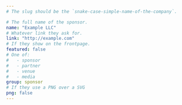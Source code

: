 ```yaml
---
# The slug should be the `snake-case-simple-name-of-the-company`.

# The full name of the sponsor.
name: "Example LLC"
# Whatever link they ask for.
link: "http://example.com"
# If they show on the frontpage.
featured: false
# One of:
#   - sponsor
#   - partner
#   - venue
#   - media
group: sponsor
# If they use a PNG over a SVG
png: false
---
```


<!-- Their description. -->
